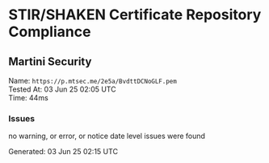 # STIR/SHAKEN Certificate Repository Compliance

## Martini Security

Name: `https://p.mtsec.me/2e5a/BvdttDCNoGLF.pem`\
Tested At: 03 Jun 25 02:05 UTC\
Time: 44ms

### Issues

no warning, or error, or notice date level issues were found

Generated: 03 Jun 25 02:15 UTC